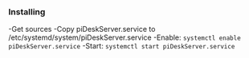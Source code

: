 ### Installing
-Get sources
-Copy piDeskServer.service to /etc/systemd/system/piDeskServer.service
-Enable: `systemctl enable piDeskServer.service`
-Start: `systemctl start piDeskServer.service`